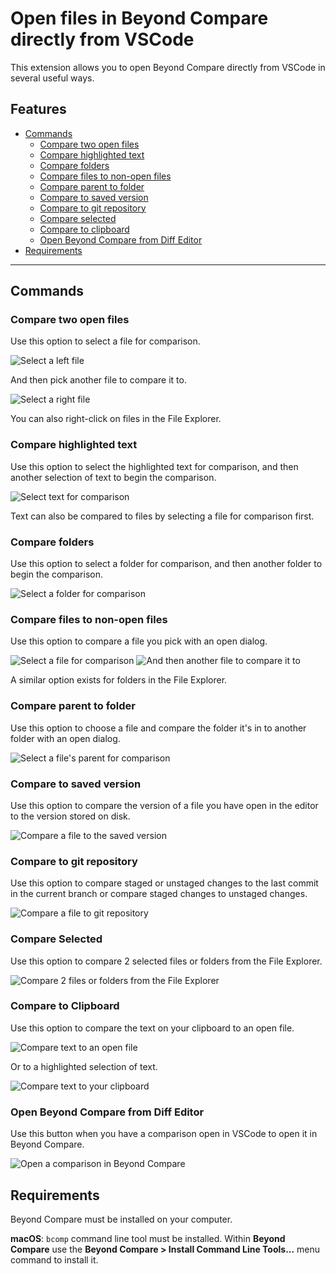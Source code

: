 # Open files in Beyond Compare directly from VSCode

This extension allows you to open Beyond Compare directly from VSCode in several useful ways.

## Features

- [Commands](#commands)
    - [Compare two open files](#compare-two-open-files)
    - [Compare highlighted text](#compare-highlighted-text)
    - [Compare folders](#compare-folders)
    - [Compare files to non-open files](#compare-files-to-non-open-files)
    - [Compare parent to folder](#compare-parent-to-folder)
    - [Compare to saved version](#compare-to-saved-version)
    - [Compare to git repository](#compare-to-git-repository)
    - [Compare selected](#compare-selected)
    - [Compare to clipboard](#compare-to-clipboard)
    - [Open Beyond Compare from Diff Editor](#open-beyond-compare-from-diff-editor)
- [Requirements](#requirements)

---

## Commands

### Compare two open files
Use this option to select a file for comparison.

![Select a left file](images/SelectLeft.PNG)

And then pick another file to compare it to.

![Select a right file](images/CompareToLeft.PNG)

You can also right-click on files in the File Explorer.

### Compare highlighted text
Use this option to select the highlighted text for comparison, and then another selection of text to begin the comparison.

![Select text for comparison](images/SelectLeftText.PNG)

Text can also be compared to files by selecting a file for comparison first.

### Compare folders
Use this option to select a folder for comparison, and then another folder to begin the comparison.

![Select a folder for comparison](images/SelectLeftFolder.PNG)

### Compare files to non-open files 
Use this option to compare a file you pick with an open dialog.

![Select a file for comparison](images/CompareToFile1.PNG)
![And then another file to compare it to](images/CompareToFile2.PNG)

A similar option exists for folders in the File Explorer.

### Compare parent to folder
Use this option to choose a file and compare the folder it's in to another folder with an open dialog.

![Select a file's parent for comparison](images/ParentToFolder.PNG)

### Compare to saved version
Use this option to compare the version of a file you have open in the editor to the version stored on disk.

![Compare a file to the saved version](images/CompareToSave.PNG)

### Compare to git repository
Use this option to compare staged or unstaged changes to the last commit in the current branch or compare staged changes to unstaged changes.

![Compare a file to git repository](images/GitCompare.PNG)

### Compare Selected
Use this option to compare 2 selected files or folders from the File Explorer.

![Compare 2 files or folders from the File Explorer](images/CompareSelected.PNG)

### Compare to Clipboard
Use this option to compare the text on your clipboard to an open file.

![Compare text to an open file](images/CompareFileToClipboard.PNG)

Or to a highlighted selection of text.

![Compare text to your clipboard](images/CompareTextToClipboard.PNG)

### Open Beyond Compare from Diff Editor
Use this button when you have a comparison open in VSCode to open it in Beyond Compare.

![Open a comparison in Beyond Compare](images/OpenCompare.PNG)

## Requirements

Beyond Compare must be installed on your computer.

**macOS**: `bcomp` command line tool must be installed.  Within **Beyond Compare** use the **Beyond Compare > Install Command Line Tools...** menu command to install it.